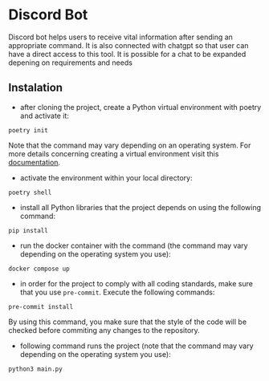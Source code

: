 # Discord Bot
Discord bot helps users to receive vital information after sending an appropriate command. It is also connected with chatgpt so that user can have a direct access to this tool. It is possible for a chat to be expanded depening on requirements and needs

## Instalation
- after cloning the project, create a Python virtual environment with poetry and activate it:
```shell
poetry init
```
Note that the command may vary depending on an operating system. For more details concerning creating a virtual environment visit this [documentation](https://python-poetry.org/docs/#installation).
- activate the environment within your local directory:
```shell
poetry shell
```
- install all Python libraries that the project depends on using the following command:
```shell
pip install
```
- run the docker container with the command (the command may vary depending on the operating system you use):
```shell
docker compose up
```
- in order for the project to comply with all coding standards, make sure that you use `pre-commit`. Execute the following commands:
```shell
pre-commit install
```
By using this command, you make sure that the style of the code will be checked before commiting any changes to the repository.

- following command runs the project (note that the command may vary depending on the operating system you use):
```shell
python3 main.py
```
